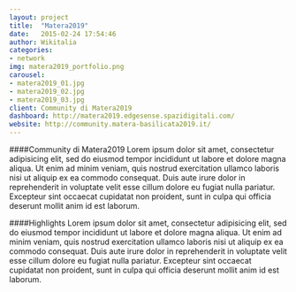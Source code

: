 ```yaml
---
layout: project
title:  "Matera2019"
date:   2015-02-24 17:54:46
author: Wikitalia
categories:
- network
img: matera2019_portfolio.png
carousel:
- matera2019_01.jpg
- matera2019_02.jpg
- matera2019_03.jpg
client: Community di Matera2019
dashboard: http://matera2019.edgesense.spazidigitali.com/
website: http://community.matera-basilicata2019.it/
---
```

####Community di Matera2019
Lorem ipsum dolor sit amet, consectetur adipisicing elit, sed do eiusmod tempor incididunt ut labore et dolore magna aliqua. Ut enim ad minim veniam, quis nostrud exercitation ullamco laboris nisi ut aliquip ex ea commodo consequat. Duis aute irure dolor in reprehenderit in voluptate velit esse cillum dolore eu fugiat nulla pariatur. Excepteur sint occaecat cupidatat non proident, sunt in culpa qui officia deserunt mollit anim id est laborum.

####Highlights
Lorem ipsum dolor sit amet, consectetur adipisicing elit, sed do eiusmod tempor incididunt ut labore et dolore magna aliqua. Ut enim ad minim veniam, quis nostrud exercitation ullamco laboris nisi ut aliquip ex ea commodo consequat. Duis aute irure dolor in reprehenderit in voluptate velit esse cillum dolore eu fugiat nulla pariatur. Excepteur sint occaecat cupidatat non proident, sunt in culpa qui officia deserunt mollit anim id est laborum.